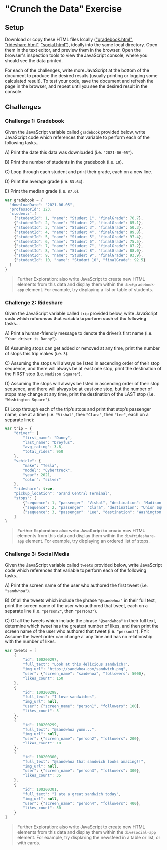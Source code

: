 # "Crunch the Data" Exercise

## Setup

Download or copy these HTML files locally (["gradebook.html"](gradebook.html), ["rideshare.html"](rideshare.html), ["social.html"](social.html)), ideally into the same local directory. Open them in the text editor, and preview them in the browser. Open the browser's inspection tools to view the JavaScript console, where you should see the data printed.

For each of the challenges, write more JavaScript at the bottom of the document to produce the desired results (usually printing or logging some calculated result). To test your code, save the document and refresh the page in the browser, and repeat until you see the desired result in the console.

## Challenges

### Challenge 1: Gradebook

Given the JavaScript variable called `gradebook` provided below, write JavaScript code which references that variable to perform each of the following tasks...

A) Print the date this data was downloaded (i.e. `"2021-06-05"`).

B) Print the number of students in the gradebook (i.e. `10`).

C) Loop through each student and print their grade, each on a new line.

D) Print the average grade (i.e. `83.64`).

E) Print the median grade (i.e. `87.6`).


```js
var gradebook = {
  "downloadDate": "2021-06-05",
  "professorId": 123,
  "students":[
    {"studentId": 1, "name": "Student 1", "finalGrade": 76.7},
    {"studentId": 2, "name": "Student 2", "finalGrade": 85.1},
    {"studentId": 3, "name": "Student 3", "finalGrade": 50.3},
    {"studentId": 4, "name": "Student 4", "finalGrade": 89.8},
    {"studentId": 5, "name": "Student 5", "finalGrade": 97.4},
    {"studentId": 6, "name": "Student 6", "finalGrade": 75.5},
    {"studentId": 7, "name": "Student 7", "finalGrade": 87.2},
    {"studentId": 8, "name": "Student 8", "finalGrade": 88.0},
    {"studentId": 9, "name": "Student 9", "finalGrade": 93.9},
    {"studentId": 10, "name": "Student 10", "finalGrade": 92.5}
  ]
}
```

> Further Exploration: also write JavaScript to create new HTML elements from this data and display them within the `div#gradebook-app` element. For example, try displaying a list or table of students.

### Challenge 2: Rideshare

Given the JavaScript variable called `trip` provided below, write JavaScript code which references that variable to perform each of the following tasks...

A) Print a human-friendly message to denote the driver’s first name (i.e. `"Your driver is Danny"`).

B) Assuming stops can get added or removed at any time, print the number of stops this trip makes (i.e. `3`).

C) Assuming the stops will always be listed in ascending order of their stop sequence, and there will always be at least one stop, print the destination of the FIRST stop (i.e. `Madison Square"`).

D) Assuming the stops will always be listed in ascending order of their stop sequence, and there will always be at least one stop, but the number of stops may change at any time, print the destination of the LAST stop (i.e. `"Washington Square"`).

E) Loop through each of the trip’s stops and print that stop’s passenger name, one at a time (i.e. `"Vishal"`, then `"Clara"`, then `"Lee"`, each on a separate line):

```js
var trip = {
    "driver": {
        "first_name": "Danny",
        "last_name": "Dreyfus",
        "avg_rating": 3.6,
        "total_rides": 950
    },
    "vehicle": {
        "make": "Tesla",
        "model": "Cybertruck",
        "year": 2021,
        "color": "silver"
    },
    "rideshare": true,
    "pickup_location": "Grand Central Terminal",
    "stops": [
        {"sequence": 1, "passenger": "Vishal", "destination": "Madison Square", "fare": 3.99},
        {"sequence": 2, "passenger": "Clara", "destination": "Union Square", "fare": 5.99},
        {"sequence": 3, "passenger": "Lee", "destination": "Washington Square", "fare": 7.99}
    ]
}
```

> Further Exploration: also write JavaScript to create new HTML elements from this data and display them within the `div#rideshare-app` element. For example, try displaying an ordered list of stops.

### Challenge 3: Social Media

Given the JavaScript variable called `tweets` provided below, write JavaScript code which references that variable to perform each of the following tasks...

A) Print the screen name of the user who authored the first tweet (i.e. `"sandwhoa"`).


B) Of all the tweets which include the phrase `"@sandwhoa"` in their full text, print the screen name of the user who authored that tweet, each on a separate line (i.e. `"person2"`, then `"person3"`).

C) Of all the tweets which include the phrase `"@sandwhoa"` in their full text, determine which tweet has the greatest number of likes, and then print the screen name of the user who authored that tweet (i.e. `"person3"`). FYI: Assume the tweet order can change at any time and has no relationship with the number of likes.

```js
var tweets = [
    {
        "id": 100200297,
        "full_text": "Look at this delicious sandwich!",
        "img_url": "https://sandwhoa.com/sandwich.png",
        "user": {"screen_name": "sandwhoa", "followers": 5000},
        "likes_count": 150
    },
    {
        "id": 100200298,
        "full_text": "I love sandwiches",
        "img_url": null,
        "user": {"screen_name": "person1", "followers": 100},
        "likes_count": 5
    },
    {
        "id": 100200299,
        "full_text": "@sandwhoa yumm...",
        "img_url": null,
        "user": {"screen_name": "person2", "followers": 200},
        "likes_count": 10
    },
    {
        "id": 100200300,
        "full_text": "@sandwhoa that sandwich looks amazing!!",
        "img_url": null,
        "user": {"screen_name": "person3", "followers": 300},
        "likes_count": 35
    },
    {
        "id": 100200301,
        "full_text": "I ate a great sandwich today",
        "img_url": null,
        "user": {"screen_name": "person4", "followers": 400},
        "likes_count": 50
    }
]
```

> Further Exploration: also write JavaScript to create new HTML elements from this data and display them within the `div#social-app` element. For example, try displaying the newsfeed in a table or list, or with cards.
